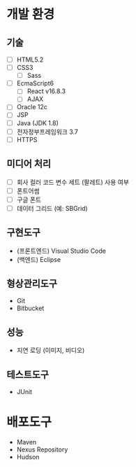 # 개발 환경

## 기술

- [ ] HTML5.2
- [ ] CSS3
  - [ ] Sass
- [ ] EcmaScript6
  - [ ] React v16.8.3
  - [ ] AJAX
- [ ] Oracle 12c
- [ ] JSP
- [ ] Java (JDK 1.8)
- [ ] 전자정부프레임워크 3.7
- [ ] HTTPS

## 미디어 처리

- [ ] 회사 컬러 코드 변수 세트 (팔레트) 사용 여부
- [ ] 폰트어썸
- [ ] 구글 폰트
- [ ] 데이터 그리드 (예: SBGrid)

## 구현도구

- (프론트엔드) Visual Studio Code
- (백엔드) Eclipse

## 형상관리도구

- Git
- Bitbucket

## 성능

- 지연 로딩 (이미지, 비디오)

## 테스트도구

- JUnit

# 배포도구

- Maven
- Nexus Repository
- Hudson

